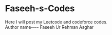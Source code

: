 # Faseeh-s-Codes
Here I will post my Leetcode and codeforce codes.
<br>
Author name---- Faseeh Ur Rehman Asghar
